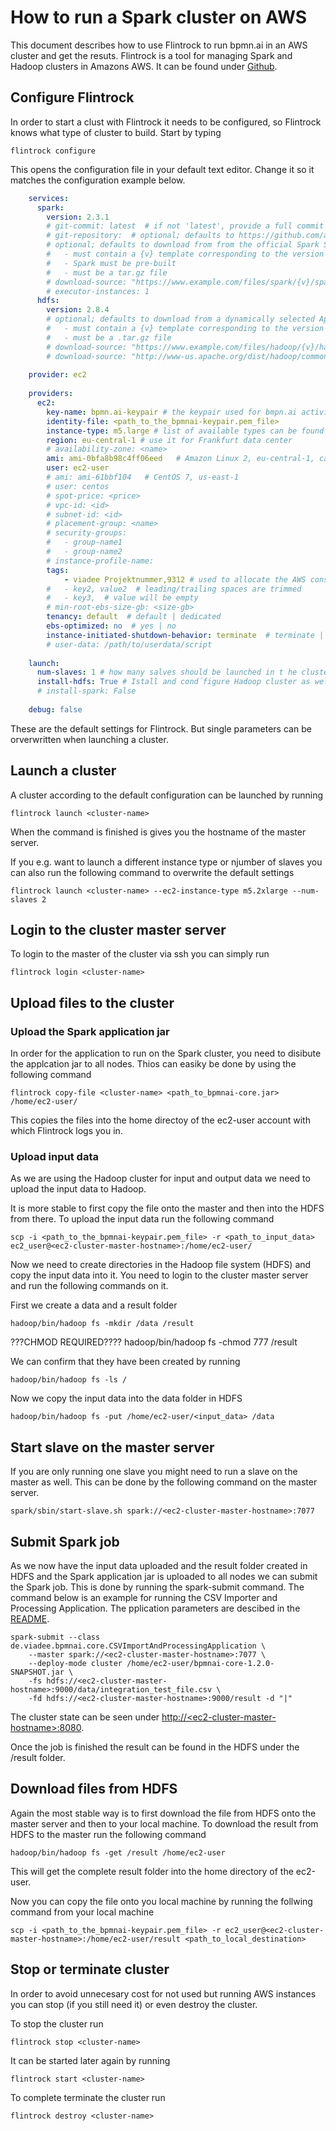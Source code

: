 # How to run a Spark cluster on AWS
This document describes how to use Flintrock to run bpmn.ai in an AWS cluster and get the resuts. Flintrock is a tool for managing Spark and Hadoop clusters in Amazons AWS. It can be found under 
[Github](https://github.com/nchammas/flintrock).

## Configure Flintrock
In order to start a clust with Flintrock it needs to be configured, so Flintrock knows what type of cluster to build. Start by typing
	
	flintrock configure
	
This opens the configuration file in your default text editor. Change it so it matches the configuration example below.

```yaml
	services:
	  spark:
	    version: 2.3.1
	    # git-commit: latest  # if not 'latest', provide a full commit SHA; e.g. d6dc12ef0146ae409834c78737c116050961f350
	    # git-repository:  # optional; defaults to https://github.com/apache/spark
	    # optional; defaults to download from from the official Spark S3 bucket
	    #   - must contain a {v} template corresponding to the version
	    #   - Spark must be pre-built
	    #   - must be a tar.gz file
	    # download-source: "https://www.example.com/files/spark/{v}/spark-{v}.tar.gz"
	    # executor-instances: 1
	  hdfs:
	    version: 2.8.4
	    # optional; defaults to download from a dynamically selected Apache mirror
	    #   - must contain a {v} template corresponding to the version
	    #   - must be a .tar.gz file
	    # download-source: "https://www.example.com/files/hadoop/{v}/hadoop-{v}.tar.gz"
	    # download-source: "http://www-us.apache.org/dist/hadoop/common/hadoop-{v}/hadoop-{v}.tar.gz"
	
	provider: ec2
	
	providers:
	  ec2:
	    key-name: bpmn.ai-keypair # the keypair used for bmpn.ai activities
	    identity-file: <path_to_the_bpmnai-keypair.pem_file>
	    instance-type: m5.large # list of available types can be found here: https://aws.amazon.com/ec2/instance-types/
	    region: eu-central-1 # use it for Frankfurt data center
	    # availability-zone: <name>
	    ami: ami-0bfa8b98c4ff06eed   # Amazon Linux 2, eu-central-1, can be found here and might change in future: https://aws.amazon.com/amazon-linux-2/release-notes/
	    user: ec2-user
	    # ami: ami-61bbf104   # CentOS 7, us-east-1
	    # user: centos
	    # spot-price: <price>
	    # vpc-id: <id>
	    # subnet-id: <id>
	    # placement-group: <name>
	    # security-groups:
	    #   - group-name1
	    #   - group-name2
	    # instance-profile-name:
	    tags:
			- viadee Projektnummer,9312 # used to allocate the AWS consts in viadee
	    #   - key2, value2  # leading/trailing spaces are trimmed
	    #   - key3,  # value will be empty
	    # min-root-ebs-size-gb: <size-gb>
	    tenancy: default  # default | dedicated
	    ebs-optimized: no  # yes | no
	    instance-initiated-shutdown-behavior: terminate  # terminate | stop
	    # user-data: /path/to/userdata/script
	
	launch:
	  num-slaves: 1 # how many salves should be launched in t he cluster?
	  install-hdfs: True # Istall and cond´figure Hadoop cluster as well
	  # install-spark: False
	
	debug: false
```

These are the default settings for Flintrock. But single parameters can be orverwritten when launching a cluster.


## Launch a cluster
A cluster according to the default configuration can be launched by running

	flintrock launch <cluster-name>
	
When the command is finished is gives you the hostname of the master server.

If you e.g. want to launch a different instance type or njumber of slaves you can also run the following command to overwrite the default settings

	flintrock launch <cluster-name> --ec2-instance-type m5.2xlarge --num-slaves 2

## Login to the cluster master server
To login to the master of the cluster via ssh you can simply run

	flintrock login <cluster-name>

## Upload files to the cluster 

### Upload the Spark application jar
In order for the application to run on the Spark cluster, you need to disibute the applcation jar to all nodes. Thios can easiky be done by using the following command

	flintrock copy-file <cluster-name> <path_to_bpmnai-core.jar> /home/ec2-user/

This copies the files into the home directoy of the ec2-user account with which Flintrock logs you in.
		
### Upload input data
As we are using the Hadoop cluster for input and output data we need to upload the input data to Hadoop.

It is more stable to first copy the file onto the master and then into the HDFS from there. To upload the input data run the following command

	scp -i <path_to_the_bpmnai-keypair.pem_file> -r <path_to_input_data> ec2_user@<ec2-cluster-master-hostname>:/home/ec2-user/

Now we need to create directories in the Hadoop file system (HDFS) and copy the input data into it. You need to login to the cluster master server and run the following commands on it.

First we create a data and a result folder

	hadoop/bin/hadoop fs -mkdir /data /result
	
???CHMOD REQUIRED????
	hadoop/bin/hadoop fs -chmod 777 /result
	
We can confirm that they have been created by running

	hadoop/bin/hadoop fs -ls /
	
Now we copy the input data into the data folder in HDFS

	hadoop/bin/hadoop fs -put /home/ec2-user/<input_data> /data



## Start slave on the master server
If you are only running one slave you might need to run a slave on the master as well. This can be done by the following command on the master server.

	spark/sbin/start-slave.sh spark://<ec2-cluster-master-hostname>:7077


## Submit Spark job
As we now have the input data uploaded and the result folder created in HDFS and the Spark application jar is uploaded to all nodes we can submit the Spark job. This is done by running the spark-submit command. The command below is an example for running the CSV Importer and Processing Application. The pplication parameters are descibed in the [README](./README.MD).

	spark-submit --class de.viadee.bpmnai.core.CSVImportAndProcessingApplication \
		--master spark://<ec2-cluster-master-hostname>:7077 \
		--deploy-mode cluster /home/ec2-user/bpmnai-core-1.2.0-SNAPSHOT.jar \
		-fs hdfs://<ec2-cluster-master-hostname>:9000/data/integration_test_file.csv \
		-fd hdfs://<ec2-cluster-master-hostname>:9000/result -d "|"
		
The cluster state can be seen under [http://\<ec2-cluster-master-hostname\>:8080](http://<ec2-cluster-master-hostname>:8080).

Once the job is finished the result can be found in the HDFS under the /result folder.

## Download files from HDFS
Again the most stable way is to first download the file from HDFS onto the master server and then to your local machine. To download the result from HDFS to the master run the following command

	hadoop/bin/hadoop fs -get /result /home/ec2-user
	
This will get the complete result folder into the home directory of the ec2-user.

Now you can copy the file onto you local machine by running the follwing command from your local machine

	scp -i <path_to_the_bpmnai-keypair.pem_file> -r ec2_user@<ec2-cluster-master-hostname>:/home/ec2-user/result <path_to_local_destination>

## Stop or terminate cluster
In order to avoid unnecesary cost for not used but running AWS instances you can stop (if you still need it) or even destroy the cluster.

To stop the cluster run

	flintrock stop <cluster-name>
	
It can be started later again by running

	flintrock start <cluster-name>
	
To complete terminate the cluster run

	flintrock destroy <cluster-name>